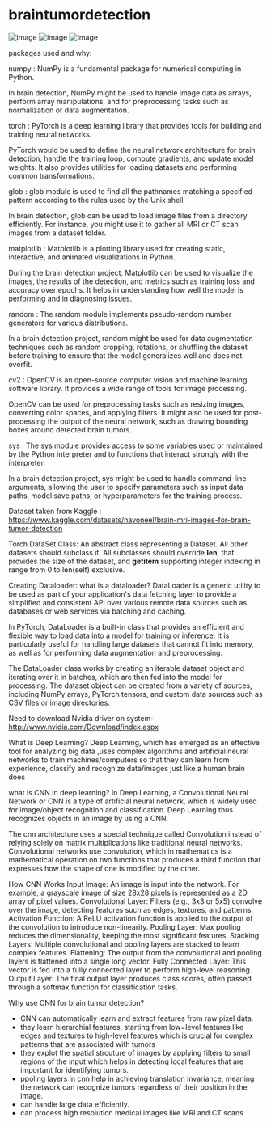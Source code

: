 # braintumordetection

![image](https://github.com/prajeeta15/braintumordetection/assets/96904203/08290456-60a3-46ab-9989-28e97f0052bb)
![image](https://github.com/prajeeta15/braintumordetection/assets/96904203/70b00293-c553-4fcf-a98c-eb250ddfce83)
![image](https://github.com/prajeeta15/braintumordetection/assets/96904203/9090c91e-4e32-494b-b688-4165ec9e3a21)

packages used and why:

numpy :
NumPy is a fundamental package for numerical computing in Python. 

In brain detection, NumPy might be used to handle image data as arrays, perform array manipulations, and for preprocessing tasks such as normalization or data augmentation.

torch  :
PyTorch is a deep learning library that provides tools for building and training neural networks. 

PyTorch would be used to define the neural network architecture for brain detection, handle the training loop, compute gradients, and update model weights. It also provides utilities for loading datasets and performing common transformations.

glob :
glob module is used to find all the pathnames matching a specified pattern according to the rules used by the Unix shell.

In brain detection, glob can be used to load image files from a directory efficiently. For instance, you might use it to gather all MRI or CT scan images from a dataset folder.

matplotlib :
Matplotlib is a plotting library used for creating static, interactive, and animated visualizations in Python.

During the brain detection project, Matplotlib can be used to visualize the images, the results of the detection, and metrics such as training loss and accuracy over epochs. It helps in understanding how well the model is performing and in diagnosing issues.

random :
The random module implements pseudo-random number generators for various distributions.

In a brain detection project, random might be used for data augmentation techniques such as random cropping, rotations, or shuffling the dataset before training to ensure that the model generalizes well and does not overfit.

cv2 :
OpenCV is an open-source computer vision and machine learning software library. It provides a wide range of tools for image processing.

OpenCV can be used for preprocessing tasks such as resizing images, converting color spaces, and applying filters. It might also be used for post-processing the output of the neural network, such as drawing bounding boxes around detected brain tumors.

sys :
The sys module provides access to some variables used or maintained by the Python interpreter and to functions that interact strongly with the interpreter.

In a brain detection project, sys might be used to handle command-line arguments, allowing the user to specify parameters such as input data paths, model save paths, or hyperparameters for the training process.

Dataset taken from Kaggle : https://www.kaggle.com/datasets/navoneel/brain-mri-images-for-brain-tumor-detection

Torch DataSet Class: An abstract class representing a Dataset. All other datasets should subclass it. All subclasses should override __len__, that provides the size of the dataset, and __getitem__ supporting integer indexing in range from 0 to len(self) exclusive.

Creating Dataloader: 
what is a dataloader?
DataLoader is a generic utility to be used as part of your application's data fetching layer to provide a simplified and consistent API over various remote data sources such as databases or web services via batching and caching.

In PyTorch, DataLoader is a built-in class that provides an efficient and flexible way to load data into a model for training or inference. It is particularly useful for handling large datasets that cannot fit into memory, as well as for performing data augmentation and preprocessing.

The DataLoader class works by creating an iterable dataset object and iterating over it in batches, which are then fed into the model for processing. The dataset object can be created from a variety of sources, including NumPy arrays, PyTorch tensors, and custom data sources such as CSV files or image directories.

Need to download Nvidia driver on system- http://www.nvidia.com/Download/index.aspx

What is Deep Learning?
Deep Learning, which has emerged as an effective tool for analyzing big data ,uses complex algorithms and artificial neural networks to train machines/computers so that they can learn from experience, classify and recognize data/images just like a human brain does

what is CNN in deep learning?
In Deep Learning, a Convolutional Neural Network or CNN is a type of artificial neural network, which is widely used for image/object recognition and classification. Deep Learning thus recognizes objects in an image by using a CNN.

The cnn architecture uses a special technique called Convolution instead of relying solely on matrix multiplications like traditional neural networks. Convolutional networks use convolution, which in mathematics is a mathematical operation on two functions that produces a third function that expresses how the shape of one is modified by the other.

How CNN Works
Input Image: An image is input into the network. For example, a grayscale image of size 28x28 pixels is represented as a 2D array of pixel values.
Convolutional Layer: Filters (e.g., 3x3 or 5x5) convolve over the image, detecting features such as edges, textures, and patterns.
Activation Function: A ReLU activation function is applied to the output of the convolution to introduce non-linearity.
Pooling Layer: Max pooling reduces the dimensionality, keeping the most significant features.
Stacking Layers: Multiple convolutional and pooling layers are stacked to learn complex features.
Flattening: The output from the convolutional and pooling layers is flattened into a single long vector.
Fully Connected Layer: This vector is fed into a fully connected layer to perform high-level reasoning.
Output Layer: The final output layer produces class scores, often passed through a softmax function for classification tasks.

Why use CNN for brain tumor detection?
- CNN can automatically learn and extract features from raw pixel data.
- they learn hierarchial features, starting from low=level features like edges and textures to high-level features which is crucial for complex patterns that are associated with tumors
- they explot the spatial strcuture of images by applying filters to small regions of the input which helps in detecting local features that are important for identifying tumors.
- ppoling layers in cnn help in achieving translation invariance, meaning the network can recognize tumors regardless of their position in the image.
- can handle large data efficiently.
- can process high resolution medical images like MRI and CT scans


